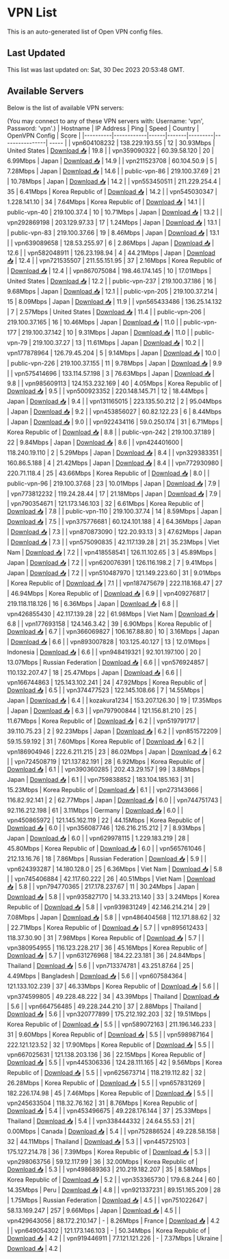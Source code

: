 # VPN List

This is an auto-generated list of Open VPN config files.

## Last Updated

This list was last updated on: Sat, 30 Dec 2023 20:53:48 GMT.

## Available Servers

Below is the list of available VPN servers:

(You may connect to any of these VPN servers with: Username: 'vpn', Password: 'vpn'.)
| Hostname | IP Address | Ping | Speed | Country | OpenVPN Config | Score |
|----------|------------|------|-------|---------|----------------| ----- |
| vpn604108232 | 138.229.193.55 | 12 | 30.93Mbps | United States | [Download 📥](./configs/server_0_US.ovpn) | 19.8 |
| vpn359090322 | 60.39.58.120 | 20 | 6.99Mbps | Japan | [Download 📥](./configs/server_1_JP.ovpn) | 14.9 |
| vpn211523708 | 60.104.50.9 | 5 | 7.28Mbps | Japan | [Download 📥](./configs/server_2_JP.ovpn) | 14.6 |
| public-vpn-86 | 219.100.37.69 | 21 | 10.78Mbps | Japan | [Download 📥](./configs/server_3_JP.ovpn) | 14.2 |
| vpn553450511 | 211.229.254.4 | 35 | 6.41Mbps | Korea Republic of | [Download 📥](./configs/server_4_KR.ovpn) | 14.2 |
| vpn545030347 | 1.228.141.10 | 34 | 7.64Mbps | Korea Republic of | [Download 📥](./configs/server_5_KR.ovpn) | 14.1 |
| public-vpn-40 | 219.100.37.4 | 10 | 10.71Mbps | Japan | [Download 📥](./configs/server_6_JP.ovpn) | 13.2 |
| vpn292869198 | 203.129.97.33 | 17 | 1.24Mbps | Japan | [Download 📥](./configs/server_7_JP.ovpn) | 13.1 |
| public-vpn-83 | 219.100.37.66 | 19 | 8.46Mbps | Japan | [Download 📥](./configs/server_8_JP.ovpn) | 13.1 |
| vpn639089658 | 128.53.255.97 | 6 | 2.86Mbps | Japan | [Download 📥](./configs/server_9_JP.ovpn) | 12.6 |
| vpn582048911 | 126.23.198.94 | 4 | 44.21Mbps | Japan | [Download 📥](./configs/server_10_JP.ovpn) | 12.4 |
| vpn721535507 | 211.55.151.95 | 37 | 2.16Mbps | Korea Republic of | [Download 📥](./configs/server_11_KR.ovpn) | 12.4 |
| vpn867075084 | 198.46.174.145 | 10 | 17.01Mbps | United States | [Download 📥](./configs/server_12_US.ovpn) | 12.2 |
| public-vpn-237 | 219.100.37.186 | 16 | 9.68Mbps | Japan | [Download 📥](./configs/server_13_JP.ovpn) | 12.1 |
| public-vpn-205 | 219.100.37.214 | 15 | 8.09Mbps | Japan | [Download 📥](./configs/server_14_JP.ovpn) | 11.9 |
| vpn565433486 | 136.25.14.132 | 7 | 2.57Mbps | United States | [Download 📥](./configs/server_15_US.ovpn) | 11.4 |
| public-vpn-206 | 219.100.37.165 | 16 | 10.46Mbps | Japan | [Download 📥](./configs/server_16_JP.ovpn) | 11.0 |
| public-vpn-177 | 219.100.37.142 | 10 | 9.31Mbps | Japan | [Download 📥](./configs/server_17_JP.ovpn) | 11.0 |
| public-vpn-79 | 219.100.37.27 | 13 | 11.61Mbps | Japan | [Download 📥](./configs/server_18_JP.ovpn) | 10.2 |
| vpn177878964 | 126.79.45.204 | 5 | 9.14Mbps | Japan | [Download 📥](./configs/server_19_JP.ovpn) | 10.0 |
| public-vpn-226 | 219.100.37.155 | 11 | 9.78Mbps | Japan | [Download 📥](./configs/server_20_JP.ovpn) | 9.9 |
| vpn575414696 | 133.114.57.198 | 3 | 76.63Mbps | Japan | [Download 📥](./configs/server_21_JP.ovpn) | 9.8 |
| vpn985609113 | 124.153.232.169 | 40 | 4.05Mbps | Korea Republic of | [Download 📥](./configs/server_22_KR.ovpn) | 9.5 |
| vpn500923352 | 220.148.145.71 | 12 | 18.44Mbps | Japan | [Download 📥](./configs/server_23_JP.ovpn) | 9.4 |
| vpn131165015 | 223.135.50.212 | 2 | 95.04Mbps | Japan | [Download 📥](./configs/server_24_JP.ovpn) | 9.2 |
| vpn453856027 | 60.82.122.23 | 6 | 8.44Mbps | Japan | [Download 📥](./configs/server_25_JP.ovpn) | 9.0 |
| vpn922434116 | 59.0.250.174 | 31 | 6.71Mbps | Korea Republic of | [Download 📥](./configs/server_26_KR.ovpn) | 8.8 |
| public-vpn-242 | 219.100.37.189 | 22 | 9.84Mbps | Japan | [Download 📥](./configs/server_27_JP.ovpn) | 8.6 |
| vpn424401600 | 118.240.19.110 | 2 | 5.29Mbps | Japan | [Download 📥](./configs/server_28_JP.ovpn) | 8.4 |
| vpn329383351 | 160.86.5.188 | 4 | 21.42Mbps | Japan | [Download 📥](./configs/server_29_JP.ovpn) | 8.4 |
| vpn772930980 | 220.71.118.4 | 25 | 43.66Mbps | Korea Republic of | [Download 📥](./configs/server_30_KR.ovpn) | 8.0 |
| public-vpn-96 | 219.100.37.68 | 23 | 10.01Mbps | Japan | [Download 📥](./configs/server_31_JP.ovpn) | 7.9 |
| vpn773812232 | 119.24.28.44 | 17 | 21.18Mbps | Japan | [Download 📥](./configs/server_32_JP.ovpn) | 7.9 |
| vpn790354671 | 121.173.146.103 | 32 | 6.61Mbps | Korea Republic of | [Download 📥](./configs/server_33_KR.ovpn) | 7.8 |
| public-vpn-110 | 219.100.37.74 | 14 | 8.59Mbps | Japan | [Download 📥](./configs/server_34_JP.ovpn) | 7.5 |
| vpn375776681 | 60.124.101.188 | 4 | 64.36Mbps | Japan | [Download 📥](./configs/server_35_JP.ovpn) | 7.3 |
| vpn870873090 | 122.20.93.13 | 3 | 47.62Mbps | Japan | [Download 📥](./configs/server_36_JP.ovpn) | 7.3 |
| vpn575090835 | 42.117.139.28 | 21 | 35.23Mbps | Viet Nam | [Download 📥](./configs/server_37_VN.ovpn) | 7.2 |
| vpn418558541 | 126.11.102.65 | 3 | 45.89Mbps | Japan | [Download 📥](./configs/server_38_JP.ovpn) | 7.2 |
| vpn620076391 | 126.116.198.2 | 7 | 9.41Mbps | Japan | [Download 📥](./configs/server_39_JP.ovpn) | 7.2 |
| vpn510487970 | 121.149.223.60 | 31 | 9.01Mbps | Korea Republic of | [Download 📥](./configs/server_40_KR.ovpn) | 7.1 |
| vpn187475679 | 222.118.168.47 | 27 | 46.94Mbps | Korea Republic of | [Download 📥](./configs/server_41_KR.ovpn) | 6.9 |
| vpn409276817 | 219.118.118.126 | 16 | 6.36Mbps | Japan | [Download 📥](./configs/server_42_JP.ovpn) | 6.8 |
| vpn426855430 | 42.117.139.28 | 22 | 61.98Mbps | Viet Nam | [Download 📥](./configs/server_43_VN.ovpn) | 6.8 |
| vpn177693158 | 124.146.3.42 | 39 | 6.90Mbps | Korea Republic of | [Download 📥](./configs/server_44_KR.ovpn) | 6.7 |
| vpn366069827 | 106.167.88.80 | 10 | 3.16Mbps | Japan | [Download 📥](./configs/server_45_JP.ovpn) | 6.6 |
| vpn893007828 | 103.125.40.127 | 13 | 12.01Mbps | Indonesia | [Download 📥](./configs/server_46_ID.ovpn) | 6.6 |
| vpn948419321 | 92.101.197.100 | 20 | 13.07Mbps | Russian Federation | [Download 📥](./configs/server_47_RU.ovpn) | 6.6 |
| vpn576924857 | 110.132.207.47 | 18 | 25.47Mbps | Japan | [Download 📥](./configs/server_48_JP.ovpn) | 6.6 |
| vpn166744863 | 125.143.102.241 | 24 | 47.92Mbps | Korea Republic of | [Download 📥](./configs/server_49_KR.ovpn) | 6.5 |
| vpn374477523 | 122.145.108.66 | 7 | 14.55Mbps | Japan | [Download 📥](./configs/server_50_JP.ovpn) | 6.4 |
| kozakura1234 | 153.207.126.30 | 19 | 17.35Mbps | Japan | [Download 📥](./configs/server_51_JP.ovpn) | 6.3 |
| vpn797900844 | 121.156.81.210 | 25 | 11.67Mbps | Korea Republic of | [Download 📥](./configs/server_52_KR.ovpn) | 6.2 |
| vpn519791717 | 39.110.75.23 | 2 | 92.23Mbps | Japan | [Download 📥](./configs/server_53_JP.ovpn) | 6.2 |
| vpn851572209 | 59.15.59.192 | 31 | 7.60Mbps | Korea Republic of | [Download 📥](./configs/server_54_KR.ovpn) | 6.2 |
| vpn186904946 | 222.6.211.215 | 23 | 86.02Mbps | Japan | [Download 📥](./configs/server_55_JP.ovpn) | 6.2 |
| vpn724508719 | 121.137.82.191 | 28 | 6.92Mbps | Korea Republic of | [Download 📥](./configs/server_56_KR.ovpn) | 6.1 |
| vpn390360285 | 202.43.29.157 | 99 | 3.88Mbps | Japan | [Download 📥](./configs/server_57_JP.ovpn) | 6.1 |
| vpn759838852 | 183.104.185.163 | 31 | 15.23Mbps | Korea Republic of | [Download 📥](./configs/server_58_KR.ovpn) | 6.1 |
| vpn273143666 | 116.82.92.141 | 2 | 62.77Mbps | Japan | [Download 📥](./configs/server_59_JP.ovpn) | 6.0 |
| vpn744751743 | 92.116.212.198 | 61 | 3.11Mbps | Germany | [Download 📥](./configs/server_60_DE.ovpn) | 6.0 |
| vpn450865972 | 121.145.162.119 | 22 | 44.15Mbps | Korea Republic of | [Download 📥](./configs/server_61_KR.ovpn) | 6.0 |
| vpn356087746 | 126.216.215.212 | 7 | 8.93Mbps | Japan | [Download 📥](./configs/server_62_JP.ovpn) | 6.0 |
| vpn629978115 | 1.229.183.219 | 28 | 45.80Mbps | Korea Republic of | [Download 📥](./configs/server_63_KR.ovpn) | 6.0 |
| vpn565761046 | 212.13.16.76 | 18 | 7.86Mbps | Russian Federation | [Download 📥](./configs/server_64_RU.ovpn) | 5.9 |
| vpn624393287 | 14.180.128.0 | 25 | 6.36Mbps | Viet Nam | [Download 📥](./configs/server_65_VN.ovpn) | 5.8 |
| vpn745406884 | 42.117.60.222 | 26 | 40.51Mbps | Viet Nam | [Download 📥](./configs/server_66_VN.ovpn) | 5.8 |
| vpn794770365 | 217.178.237.67 | 11 | 30.24Mbps | Japan | [Download 📥](./configs/server_67_JP.ovpn) | 5.8 |
| vpn935827170 | 14.33.213.140 | 33 | 3.24Mbps | Korea Republic of | [Download 📥](./configs/server_68_KR.ovpn) | 5.8 |
| vpn939831249 | 42.146.214.214 | 29 | 7.08Mbps | Japan | [Download 📥](./configs/server_69_JP.ovpn) | 5.8 |
| vpn486404568 | 112.171.88.62 | 32 | 22.71Mbps | Korea Republic of | [Download 📥](./configs/server_70_KR.ovpn) | 5.7 |
| vpn895612433 | 118.37.30.90 | 31 | 7.98Mbps | Korea Republic of | [Download 📥](./configs/server_71_KR.ovpn) | 5.7 |
| vpn380954955 | 116.123.228.217 | 36 | 45.16Mbps | Korea Republic of | [Download 📥](./configs/server_72_KR.ovpn) | 5.7 |
| vpn631276968 | 184.22.23.181 | 36 | 24.84Mbps | Thailand | [Download 📥](./configs/server_73_TH.ovpn) | 5.6 |
| vpn713374781 | 43.251.87.64 | 25 | 4.49Mbps | Bangladesh | [Download 📥](./configs/server_74_BD.ovpn) | 5.6 |
| vpn607584364 | 121.133.102.239 | 37 | 46.33Mbps | Korea Republic of | [Download 📥](./configs/server_75_KR.ovpn) | 5.6 |
| vpn374599805 | 49.228.48.222 | 34 | 43.39Mbps | Thailand | [Download 📥](./configs/server_76_TH.ovpn) | 5.6 |
| vpn664756485 | 49.228.244.210 | 37 | 2.88Mbps | Thailand | [Download 📥](./configs/server_77_TH.ovpn) | 5.6 |
| vpn320777899 | 175.212.192.203 | 32 | 19.51Mbps | Korea Republic of | [Download 📥](./configs/server_78_KR.ovpn) | 5.5 |
| vpn589072163 | 211.196.146.233 | 31 | 9.60Mbps | Korea Republic of | [Download 📥](./configs/server_79_KR.ovpn) | 5.5 |
| vpn598987164 | 222.121.123.52 | 32 | 17.90Mbps | Korea Republic of | [Download 📥](./configs/server_80_KR.ovpn) | 5.5 |
| vpn667025631 | 121.138.203.136 | 36 | 22.15Mbps | Korea Republic of | [Download 📥](./configs/server_81_KR.ovpn) | 5.5 |
| vpn445306336 | 124.28.111.165 | 42 | 9.56Mbps | Korea Republic of | [Download 📥](./configs/server_82_KR.ovpn) | 5.5 |
| vpn625673714 | 118.219.112.82 | 32 | 26.28Mbps | Korea Republic of | [Download 📥](./configs/server_83_KR.ovpn) | 5.5 |
| vpn657831269 | 182.226.174.98 | 45 | 7.46Mbps | Korea Republic of | [Download 📥](./configs/server_84_KR.ovpn) | 5.5 |
| vpn245633504 | 118.32.76.162 | 31 | 8.76Mbps | Korea Republic of | [Download 📥](./configs/server_85_KR.ovpn) | 5.4 |
| vpn453496675 | 49.228.176.144 | 37 | 25.33Mbps | Thailand | [Download 📥](./configs/server_86_TH.ovpn) | 5.4 |
| vpn338444332 | 24.64.55.53 | 21 | 0.00Mbps | Canada | [Download 📥](./configs/server_87_CA.ovpn) | 5.4 |
| vpn752886524 | 49.228.58.158 | 32 | 44.11Mbps | Thailand | [Download 📥](./configs/server_88_TH.ovpn) | 5.3 |
| vpn445725103 | 175.127.214.78 | 36 | 7.39Mbps | Korea Republic of | [Download 📥](./configs/server_89_KR.ovpn) | 5.3 |
| vpn298063756 | 59.12.117.99 | 36 | 32.00Mbps | Korea Republic of | [Download 📥](./configs/server_90_KR.ovpn) | 5.3 |
| vpn498689363 | 210.219.182.207 | 35 | 8.58Mbps | Korea Republic of | [Download 📥](./configs/server_91_KR.ovpn) | 5.2 |
| vpn353365730 | 179.6.8.244 | 60 | 14.35Mbps | Peru | [Download 📥](./configs/server_92_PE.ovpn) | 4.8 |
| vpn921337231 | 89.151.165.209 | 28 | 1.75Mbps | Russian Federation | [Download 📥](./configs/server_93_RU.ovpn) | 4.5 |
| vpn751022647 | 58.13.169.247 | 257 | 9.66Mbps | Japan | [Download 📥](./configs/server_94_JP.ovpn) | 4.5 |
| vpn429643056 | 88.172.210.147 | - | 8.26Mbps | France | [Download 📥](./configs/server_95_FR.ovpn) | 4.2 |
| vpn649054302 | 121.173.146.103 | - | 50.34Mbps | Korea Republic of | [Download 📥](./configs/server_96_KR.ovpn) | 4.2 |
| vpn919446911 | 77.121.121.226 | - | 7.37Mbps | Ukraine | [Download 📥](./configs/server_97_UA.ovpn) | 4.2 |

